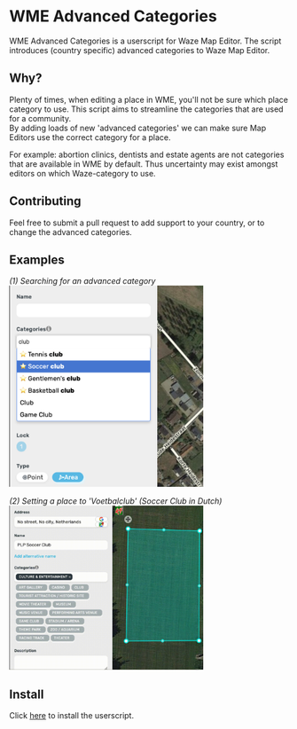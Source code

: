 # WME Advanced Categories
WME Advanced Categories is a userscript for Waze Map Editor. The script introduces (country specific) advanced categories to Waze Map Editor. 

## Why?
Plenty of times, when editing a place in WME, you'll not be sure which place category to use. This script aims to streamline the categories that are used for a community.  
By adding loads of new 'advanced categories' we can make sure Map Editors use the correct category for a place.  

For example: abortion clinics, dentists and estate agents are not categories that are available in WME by default. Thus uncertainty may exist amongst editors on which Waze-category to use. 

## Contributing
Feel free to submit a pull request to add support to your country, or to change the advanced categories.

## Examples
_(1) Searching for an advanced category_  
<img src=".github/example_club.png" width="350">  
  
_(2) Setting a place to 'Voetbalclub' (Soccer Club in Dutch)_  
<img src=".github/example_soccer_club.gif" width="350">  

## Install
Click [here](https://github.com/musa11971/WME-Advanced-Categories/raw/master/wme-advanced-categories.user.js) to install the userscript.